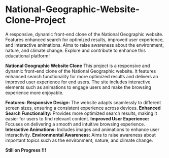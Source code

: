# National-Geographic-Website-Clone-Project
A responsive, dynamic front-end clone of the National Geographic website. Features enhanced search for optimized results, improved user experience, and interactive animations. Aims to raise awareness about the environment, nature, and climate change. Explore and contribute to enhance this educational platform!

**National Geographic Website Clone**
This project is a responsive and dynamic front-end clone of the National Geographic website. It features enhanced search functionality for more optimized results and delivers an improved user experience for end users. The site includes interactive elements such as animations to engage users and make the browsing experience more enjoyable.

**Features:**
**Responsive Design:** The website adapts seamlessly to different screen sizes, ensuring a consistent experience across devices.
**Enhanced Search Functionality:** Provides more optimized search results, making it easier for users to find relevant content.
**Improved User Experience:** Focuses on delivering a smooth and intuitive browsing experience.
**Interactive Animations:** Includes images and animations to enhance user interactivity.
**Environmental Awareness:** Aims to raise awareness about important topics such as the environment, nature, and climate change.


**Still on Progress !!!**
